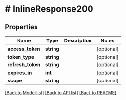 # # InlineResponse200

## Properties

Name | Type | Description | Notes
------------ | ------------- | ------------- | -------------
**access_token** | **string** |  | [optional] 
**token_type** | **string** |  | [optional] 
**refresh_token** | **string** |  | [optional] 
**expires_in** | **int** |  | [optional] 
**scope** | **string** |  | [optional] 

[[Back to Model list]](../../README.md#documentation-for-models) [[Back to API list]](../../README.md#documentation-for-api-endpoints) [[Back to README]](../../README.md)


